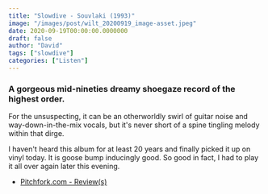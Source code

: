 ```yaml
---
title: "Slowdive - Souvlaki (1993)"
image: "/images/post/wilt_20200919_image-asset.jpeg"
date: 2020-09-19T00:00:00.0000000
draft: false
author: "David"
tags: ["slowdive"]
categories: ["Listen"]
---
```

### A gorgeous mid-nineties dreamy shoegaze record of the highest order.    
  
For the unsuspecting, it can be an otherworldly swirl of guitar noise and way-down-in-the-mix vocals, but it's never short of a spine tingling melody within that dirge.   
  
I haven't heard this album for at least 20 years and finally picked it up on vinyl today.  It is goose bump inducingly good. So good in fact, I had to play it all over again later this evening.

-  [Pitchfork.com - Review(s)](https://pitchfork.com/reviews/albums/11841-just-for-a-day-souvlaki-pygmalion/)